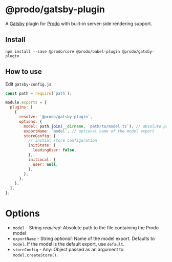 # @prodo/gatsby-plugin

A [Gatsby](https://github.com/gatsbyjs/gatsby) plugin for
[Prodo](https://github.com/prodo-ai/prodo) with
built-in server-side rendering support.

## Install

`npm install --save @prodo/core @prodo/babel-plugin @prodo/gatsby-plugin`

## How to use

Edit `gatsby-config.js`

```javascript
const path = require(`path`);

module.exports = {
  plugins: [
    {
      resolve: `@prodo/gatsby-plugin`,
      options: {
        model: path.join(__dirname, `path/to/model.ts`), // absolute path to the model
        exportName: `model`, // optional name of the model export
        storeConfig: {
          // initial store configuration
          initState: {
            loadingUser: false,
          },
          initLocal: {
            user: null,
          },
        },
      },
    },
  ],
};
```

# Options

- `model` - String _required_: Absolute path to the file containing the Prodo model
- `exportName` - String _optional_: Name of the model export. Defaults to `model`. If the model is the default export, use `default`.
- `storeConfig` - Any: Object passed as an argument to `model.createStore()`.
